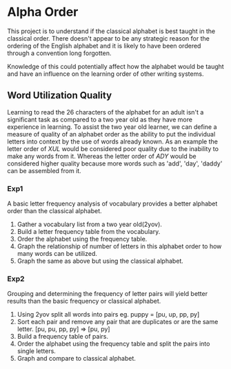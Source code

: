 # Alpha Order

This project is to understand if the classical alphabet is best taught in the classical order. There doesn't appear to be any strategic reason for the ordering of the English alphabet and it is likely to have been ordered through a convention long forgotten.

Knowledge of this could potentially affect how the alphabet would be taught and have an influence on the learning order of other writing systems.

## Word Utilization Quality
Learning to read the 26 characters of the alphabet for an adult isn't a significant task as compared to a two year old as they have more experience in learning. To assist the two year old learner, we can define a measure of quality of an alphabet order as the ability to put the individual letters into context by the use of words already known. As an example the letter order of *XUL* would be considered poor quality due to the inability to make any words from it. Whereas the letter order of *ADY* would be considered higher quality because more words such as 'add', 'day', 'daddy' can be assembled from it.

### Exp1
A basic letter frequency analysis of vocabulary provides a better alphabet order than the classical alphabet.

1. Gather a vocabulary list from a two year old(2yov).
2. Build a letter frequency table from the vocabulary.
3. Order the alphabet using the frequency table.
4. Graph the relationship of number of letters in this alphabet order to how many words can be utilized.
5. Graph the same as above but using the classical alphabet.

### Exp2
Grouping and determining the frequency of letter pairs will yield better results than the basic frequency or classical alphabet.

1. Using 2yov split all words into pairs eg. puppy = [pu, up, pp, py]
2. Sort each pair and remove any pair that are duplicates or are the same letter. [pu, pu, pp, py] => [pu, py]
3. Build a frequency table of pairs.
4. Order the alphabet using the frequency table and split the pairs into single letters.
5. Graph and compare to classical alphabet.
